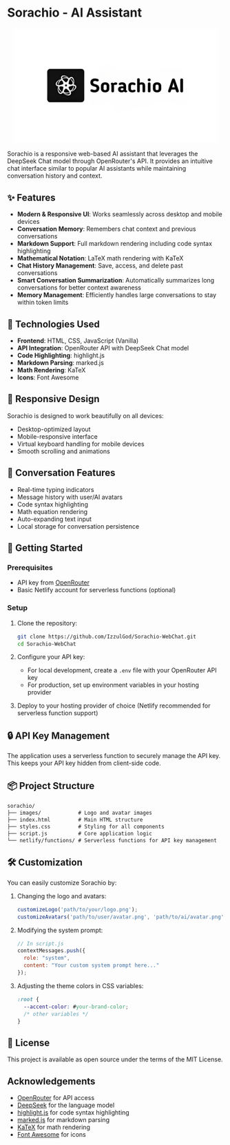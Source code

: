 # Sorachio - AI Assistant

<div align="center">
  <img src="images/20250509_062745.png" alt="Sorachio Logo" width="472">
</div>


Sorachio is a responsive web-based AI assistant that leverages the DeepSeek Chat model through OpenRouter's API. It provides an intuitive chat interface similar to popular AI assistants while maintaining conversation history and context.

## ✨ Features

- **Modern & Responsive UI**: Works seamlessly across desktop and mobile devices
- **Conversation Memory**: Remembers chat context and previous conversations
- **Markdown Support**: Full markdown rendering including code syntax highlighting
- **Mathematical Notation**: LaTeX math rendering with KaTeX
- **Chat History Management**: Save, access, and delete past conversations
- **Smart Conversation Summarization**: Automatically summarizes long conversations for better context awareness
- **Memory Management**: Efficiently handles large conversations to stay within token limits

## 🔧 Technologies Used

- **Frontend**: HTML, CSS, JavaScript (Vanilla)
- **API Integration**: OpenRouter API with DeepSeek Chat model
- **Code Highlighting**: highlight.js
- **Markdown Parsing**: marked.js
- **Math Rendering**: KaTeX
- **Icons**: Font Awesome

## 📱 Responsive Design

Sorachio is designed to work beautifully on all devices:
- Desktop-optimized layout
- Mobile-responsive interface
- Virtual keyboard handling for mobile devices
- Smooth scrolling and animations

## 💬 Conversation Features

- Real-time typing indicators
- Message history with user/AI avatars
- Code syntax highlighting
- Math equation rendering
- Auto-expanding text input
- Local storage for conversation persistence

## 🚀 Getting Started

### Prerequisites

- API key from [OpenRouter](https://openrouter.ai/)
- Basic Netlify account for serverless functions (optional)

### Setup

1. Clone the repository:
   ```bash
   git clone https://github.com/IzzulGod/Sorachio-WebChat.git
   cd Sorachio-WebChat
   ```

2. Configure your API key:
   - For local development, create a `.env` file with your OpenRouter API key
   - For production, set up environment variables in your hosting provider

3. Deploy to your hosting provider of choice (Netlify recommended for serverless function support)

## 🔒 API Key Management

The application uses a serverless function to securely manage the API key. This keeps your API key hidden from client-side code.

## 📦 Project Structure

```
sorachio/
├── images/            # Logo and avatar images
├── index.html         # Main HTML structure
├── styles.css         # Styling for all components
├── script.js          # Core application logic
└── netlify/functions/ # Serverless functions for API key management
```

## 🛠️ Customization

You can easily customize Sorachio by:

1. Changing the logo and avatars:
   ```javascript
   customizeLogo('path/to/your/logo.png');
   customizeAvatars('path/to/user/avatar.png', 'path/to/ai/avatar.png');
   ```

2. Modifying the system prompt:
   ```javascript
   // In script.js
   contextMessages.push({
     role: "system",
     content: "Your custom system prompt here..."
   });
   ```

3. Adjusting the theme colors in CSS variables:
   ```css
   :root {
     --accent-color: #your-brand-color;
     /* other variables */
   }
   ```

## 📄 License

This project is available as open source under the terms of the MIT License.

##  Acknowledgements

- [OpenRouter](https://openrouter.ai/) for API access
- [DeepSeek](https://www.deepseek.com/) for the language model
- [highlight.js](https://highlightjs.org/) for code syntax highlighting
- [marked.js](https://marked.js.org/) for markdown parsing
- [KaTeX](https://katex.org/) for math rendering
- [Font Awesome](https://fontawesome.com/) for icons
